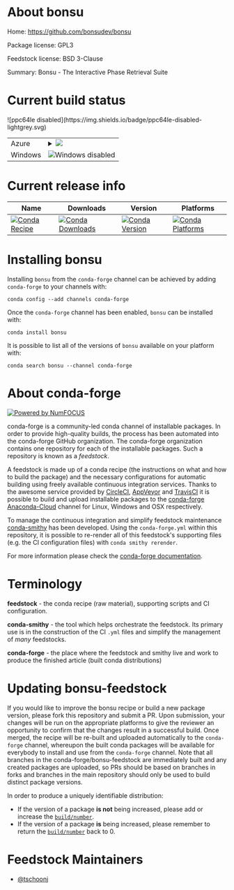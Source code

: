 About bonsu
===========

Home: https://github.com/bonsudev/bonsu

Package license: GPL3

Feedstock license: BSD 3-Clause

Summary: Bonsu - The Interactive Phase Retrieval Suite



Current build status
====================


<table>
    
  <tr>
    <td>Azure</td>
    <td>
      <details>
        <summary>
          <a href="https://dev.azure.com/conda-forge/feedstock-builds/_build/latest?definitionId=7181&branchName=master">
            <img src="https://dev.azure.com/conda-forge/feedstock-builds/_apis/build/status/bonsu-feedstock?branchName=master">
          </a>
        </summary>
        <table>
          <thead><tr><th>Variant</th><th>Status</th></tr></thead>
          <tbody><tr>
              <td>linux_hdf51.10.4python2.7</td>
              <td>
                <a href="https://dev.azure.com/conda-forge/feedstock-builds/_build/latest?definitionId=7181&branchName=master">
                  <img src="https://dev.azure.com/conda-forge/feedstock-builds/_apis/build/status/bonsu-feedstock?branchName=master&jobName=linux&configuration=linux_hdf51.10.4python2.7" alt="variant">
                </a>
              </td>
            </tr><tr>
              <td>linux_hdf51.10.4python3.6</td>
              <td>
                <a href="https://dev.azure.com/conda-forge/feedstock-builds/_build/latest?definitionId=7181&branchName=master">
                  <img src="https://dev.azure.com/conda-forge/feedstock-builds/_apis/build/status/bonsu-feedstock?branchName=master&jobName=linux&configuration=linux_hdf51.10.4python3.6" alt="variant">
                </a>
              </td>
            </tr><tr>
              <td>linux_hdf51.10.4python3.7</td>
              <td>
                <a href="https://dev.azure.com/conda-forge/feedstock-builds/_build/latest?definitionId=7181&branchName=master">
                  <img src="https://dev.azure.com/conda-forge/feedstock-builds/_apis/build/status/bonsu-feedstock?branchName=master&jobName=linux&configuration=linux_hdf51.10.4python3.7" alt="variant">
                </a>
              </td>
            </tr><tr>
              <td>linux_hdf51.10.5python2.7</td>
              <td>
                <a href="https://dev.azure.com/conda-forge/feedstock-builds/_build/latest?definitionId=7181&branchName=master">
                  <img src="https://dev.azure.com/conda-forge/feedstock-builds/_apis/build/status/bonsu-feedstock?branchName=master&jobName=linux&configuration=linux_hdf51.10.5python2.7" alt="variant">
                </a>
              </td>
            </tr><tr>
              <td>linux_hdf51.10.5python3.6</td>
              <td>
                <a href="https://dev.azure.com/conda-forge/feedstock-builds/_build/latest?definitionId=7181&branchName=master">
                  <img src="https://dev.azure.com/conda-forge/feedstock-builds/_apis/build/status/bonsu-feedstock?branchName=master&jobName=linux&configuration=linux_hdf51.10.5python3.6" alt="variant">
                </a>
              </td>
            </tr><tr>
              <td>linux_hdf51.10.5python3.7</td>
              <td>
                <a href="https://dev.azure.com/conda-forge/feedstock-builds/_build/latest?definitionId=7181&branchName=master">
                  <img src="https://dev.azure.com/conda-forge/feedstock-builds/_apis/build/status/bonsu-feedstock?branchName=master&jobName=linux&configuration=linux_hdf51.10.5python3.7" alt="variant">
                </a>
              </td>
            </tr><tr>
              <td>osx_hdf51.10.4python2.7</td>
              <td>
                <a href="https://dev.azure.com/conda-forge/feedstock-builds/_build/latest?definitionId=7181&branchName=master">
                  <img src="https://dev.azure.com/conda-forge/feedstock-builds/_apis/build/status/bonsu-feedstock?branchName=master&jobName=osx&configuration=osx_hdf51.10.4python2.7" alt="variant">
                </a>
              </td>
            </tr><tr>
              <td>osx_hdf51.10.4python3.6</td>
              <td>
                <a href="https://dev.azure.com/conda-forge/feedstock-builds/_build/latest?definitionId=7181&branchName=master">
                  <img src="https://dev.azure.com/conda-forge/feedstock-builds/_apis/build/status/bonsu-feedstock?branchName=master&jobName=osx&configuration=osx_hdf51.10.4python3.6" alt="variant">
                </a>
              </td>
            </tr><tr>
              <td>osx_hdf51.10.4python3.7</td>
              <td>
                <a href="https://dev.azure.com/conda-forge/feedstock-builds/_build/latest?definitionId=7181&branchName=master">
                  <img src="https://dev.azure.com/conda-forge/feedstock-builds/_apis/build/status/bonsu-feedstock?branchName=master&jobName=osx&configuration=osx_hdf51.10.4python3.7" alt="variant">
                </a>
              </td>
            </tr><tr>
              <td>osx_hdf51.10.5python2.7</td>
              <td>
                <a href="https://dev.azure.com/conda-forge/feedstock-builds/_build/latest?definitionId=7181&branchName=master">
                  <img src="https://dev.azure.com/conda-forge/feedstock-builds/_apis/build/status/bonsu-feedstock?branchName=master&jobName=osx&configuration=osx_hdf51.10.5python2.7" alt="variant">
                </a>
              </td>
            </tr><tr>
              <td>osx_hdf51.10.5python3.6</td>
              <td>
                <a href="https://dev.azure.com/conda-forge/feedstock-builds/_build/latest?definitionId=7181&branchName=master">
                  <img src="https://dev.azure.com/conda-forge/feedstock-builds/_apis/build/status/bonsu-feedstock?branchName=master&jobName=osx&configuration=osx_hdf51.10.5python3.6" alt="variant">
                </a>
              </td>
            </tr><tr>
              <td>osx_hdf51.10.5python3.7</td>
              <td>
                <a href="https://dev.azure.com/conda-forge/feedstock-builds/_build/latest?definitionId=7181&branchName=master">
                  <img src="https://dev.azure.com/conda-forge/feedstock-builds/_apis/build/status/bonsu-feedstock?branchName=master&jobName=osx&configuration=osx_hdf51.10.5python3.7" alt="variant">
                </a>
              </td>
            </tr>
          </tbody>
        </table>
      </details>
    </td>
  </tr>
  <tr>
    <td>Windows</td>
    <td>
      <img src="https://img.shields.io/badge/Windows-disabled-lightgrey.svg" alt="Windows disabled">
    </td>
  </tr>
![ppc64le disabled](https://img.shields.io/badge/ppc64le-disabled-lightgrey.svg)
</table>

Current release info
====================

| Name | Downloads | Version | Platforms |
| --- | --- | --- | --- |
| [![Conda Recipe](https://img.shields.io/badge/recipe-bonsu-green.svg)](https://anaconda.org/conda-forge/bonsu) | [![Conda Downloads](https://img.shields.io/conda/dn/conda-forge/bonsu.svg)](https://anaconda.org/conda-forge/bonsu) | [![Conda Version](https://img.shields.io/conda/vn/conda-forge/bonsu.svg)](https://anaconda.org/conda-forge/bonsu) | [![Conda Platforms](https://img.shields.io/conda/pn/conda-forge/bonsu.svg)](https://anaconda.org/conda-forge/bonsu) |

Installing bonsu
================

Installing `bonsu` from the `conda-forge` channel can be achieved by adding `conda-forge` to your channels with:

```
conda config --add channels conda-forge
```

Once the `conda-forge` channel has been enabled, `bonsu` can be installed with:

```
conda install bonsu
```

It is possible to list all of the versions of `bonsu` available on your platform with:

```
conda search bonsu --channel conda-forge
```


About conda-forge
=================

[![Powered by NumFOCUS](https://img.shields.io/badge/powered%20by-NumFOCUS-orange.svg?style=flat&colorA=E1523D&colorB=007D8A)](http://numfocus.org)

conda-forge is a community-led conda channel of installable packages.
In order to provide high-quality builds, the process has been automated into the
conda-forge GitHub organization. The conda-forge organization contains one repository
for each of the installable packages. Such a repository is known as a *feedstock*.

A feedstock is made up of a conda recipe (the instructions on what and how to build
the package) and the necessary configurations for automatic building using freely
available continuous integration services. Thanks to the awesome service provided by
[CircleCI](https://circleci.com/), [AppVeyor](https://www.appveyor.com/)
and [TravisCI](https://travis-ci.org/) it is possible to build and upload installable
packages to the [conda-forge](https://anaconda.org/conda-forge)
[Anaconda-Cloud](https://anaconda.org/) channel for Linux, Windows and OSX respectively.

To manage the continuous integration and simplify feedstock maintenance
[conda-smithy](https://github.com/conda-forge/conda-smithy) has been developed.
Using the ``conda-forge.yml`` within this repository, it is possible to re-render all of
this feedstock's supporting files (e.g. the CI configuration files) with ``conda smithy rerender``.

For more information please check the [conda-forge documentation](https://conda-forge.org/docs/).

Terminology
===========

**feedstock** - the conda recipe (raw material), supporting scripts and CI configuration.

**conda-smithy** - the tool which helps orchestrate the feedstock.
                   Its primary use is in the construction of the CI ``.yml`` files
                   and simplify the management of *many* feedstocks.

**conda-forge** - the place where the feedstock and smithy live and work to
                  produce the finished article (built conda distributions)


Updating bonsu-feedstock
========================

If you would like to improve the bonsu recipe or build a new
package version, please fork this repository and submit a PR. Upon submission,
your changes will be run on the appropriate platforms to give the reviewer an
opportunity to confirm that the changes result in a successful build. Once
merged, the recipe will be re-built and uploaded automatically to the
`conda-forge` channel, whereupon the built conda packages will be available for
everybody to install and use from the `conda-forge` channel.
Note that all branches in the conda-forge/bonsu-feedstock are
immediately built and any created packages are uploaded, so PRs should be based
on branches in forks and branches in the main repository should only be used to
build distinct package versions.

In order to produce a uniquely identifiable distribution:
 * If the version of a package **is not** being increased, please add or increase
   the [``build/number``](https://conda.io/docs/user-guide/tasks/build-packages/define-metadata.html#build-number-and-string).
 * If the version of a package **is** being increased, please remember to return
   the [``build/number``](https://conda.io/docs/user-guide/tasks/build-packages/define-metadata.html#build-number-and-string)
   back to 0.

Feedstock Maintainers
=====================

* [@tschoonj](https://github.com/tschoonj/)

